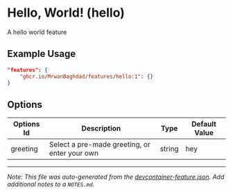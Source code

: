 
# Hello, World! (hello)

A hello world feature

## Example Usage

```json
"features": {
    "ghcr.io/MrwanBaghdad/features/hello:1": {}
}
```

## Options

| Options Id | Description | Type | Default Value |
|-----|-----|-----|-----|
| greeting | Select a pre-made greeting, or enter your own | string | hey |



---

_Note: This file was auto-generated from the [devcontainer-feature.json](https://github.com/MrwanBaghdad/features/blob/main/src/hello/devcontainer-feature.json).  Add additional notes to a `NOTES.md`._
